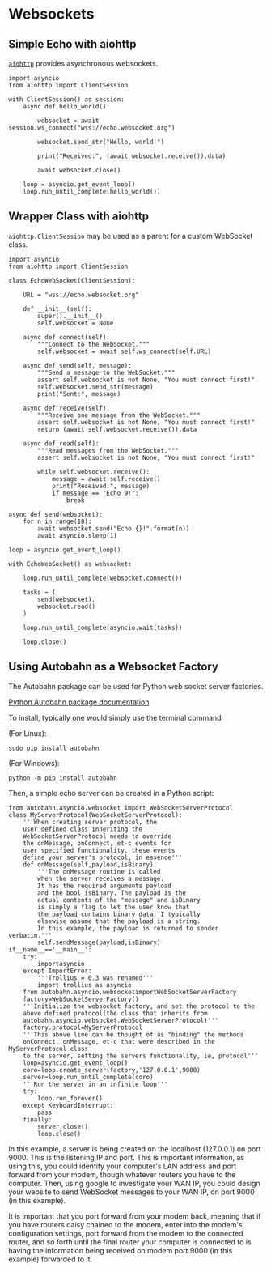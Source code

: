 # Websockets




## Simple Echo with aiohttp


[`aiohttp`](http://aiohttp.readthedocs.io/) provides asynchronous websockets.

```
import asyncio
from aiohttp import ClientSession

with ClientSession() as session:
    async def hello_world():

        websocket = await session.ws_connect("wss://echo.websocket.org")

        websocket.send_str("Hello, world!")

        print("Received:", (await websocket.receive()).data)

        await websocket.close()

    loop = asyncio.get_event_loop()
    loop.run_until_complete(hello_world())

```



## Wrapper Class with aiohttp


`aiohttp.ClientSession` may be used as a parent for a custom WebSocket class.

```
import asyncio
from aiohttp import ClientSession

class EchoWebSocket(ClientSession):

    URL = "wss://echo.websocket.org"

    def __init__(self):
        super().__init__()
        self.websocket = None

    async def connect(self):
        """Connect to the WebSocket."""
        self.websocket = await self.ws_connect(self.URL)

    async def send(self, message):
        """Send a message to the WebSocket."""
        assert self.websocket is not None, "You must connect first!"
        self.websocket.send_str(message)
        print("Sent:", message)

    async def receive(self):
        """Receive one message from the WebSocket."""
        assert self.websocket is not None, "You must connect first!"
        return (await self.websocket.receive()).data

    async def read(self):
        """Read messages from the WebSocket."""
        assert self.websocket is not None, "You must connect first!"

        while self.websocket.receive():
            message = await self.receive()
            print("Received:", message)
            if message == "Echo 9!":
                break

async def send(websocket):
    for n in range(10):
        await websocket.send("Echo {}!".format(n))
        await asyncio.sleep(1)

loop = asyncio.get_event_loop()

with EchoWebSocket() as websocket:

    loop.run_until_complete(websocket.connect())

    tasks = (
        send(websocket),
        websocket.read()
    )

    loop.run_until_complete(asyncio.wait(tasks))

    loop.close()

```



## Using Autobahn as a Websocket Factory


The Autobahn package can be used for Python web socket server factories.

[Python Autobahn package documentation](http://autobahn.ws/python/)

To install, typically one would simply use the terminal command

(For Linux):

```
sudo pip install autobahn

```

(For Windows):

```
python -m pip install autobahn

```

Then, a simple echo server can be created in a Python script:

```
from autobahn.asyncio.websocket import WebSocketServerProtocol
class MyServerProtocol(WebSocketServerProtocol):
    '''When creating server protocol, the
    user defined class inheriting the 
    WebSocketServerProtocol needs to override
    the onMessage, onConnect, et-c events for 
    user specified functionality, these events 
    define your server's protocol, in essence'''
    def onMessage(self,payload,isBinary):
        '''The onMessage routine is called 
        when the server receives a message.
        It has the required arguments payload 
        and the bool isBinary. The payload is the 
        actual contents of the "message" and isBinary
        is simply a flag to let the user know that 
        the payload contains binary data. I typically 
        elsewise assume that the payload is a string.
        In this example, the payload is returned to sender verbatim.'''
        self.sendMessage(payload,isBinary)
if__name__=='__main__':
    try:
        importasyncio
    except ImportError:
        '''Trollius = 0.3 was renamed'''
        import trollius as asyncio
    from autobahn.asyncio.websocketimportWebSocketServerFactory
    factory=WebSocketServerFactory()
    '''Initialize the websocket factory, and set the protocol to the 
    above defined protocol(the class that inherits from 
    autobahn.asyncio.websocket.WebSocketServerProtocol)'''
    factory.protocol=MyServerProtocol
    '''This above line can be thought of as "binding" the methods
    onConnect, onMessage, et-c that were described in the MyServerProtocol class
    to the server, setting the servers functionality, ie, protocol'''
    loop=asyncio.get_event_loop()
    coro=loop.create_server(factory,'127.0.0.1',9000)
    server=loop.run_until_complete(coro)
    '''Run the server in an infinite loop'''
    try:
        loop.run_forever()
    except KeyboardInterrupt:
        pass
    finally:
        server.close()
        loop.close()

```

In this example, a server is being created on the localhost (127.0.0.1) on port 9000. This is the listening IP and port. This is important information, as using this, you could identify your computer's LAN address and port forward from your modem, though whatever routers you have to the computer. Then, using google to investigate your WAN IP, you could design your website to send WebSocket messages to your WAN IP, on port 9000 (in this example).

It is important that you port forward from your modem back, meaning that if you have routers daisy chained to the modem, enter into the modem's configuration settings, port forward from the modem to the connected router, and so forth until the final router your computer is connected to is having the information being received on modem port 9000 (in this example) forwarded to it.

